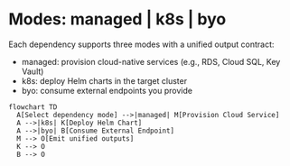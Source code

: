 # Modes: managed | k8s | byo

Each dependency supports three modes with a unified output contract:

- managed: provision cloud-native services (e.g., RDS, Cloud SQL, Key Vault)
- k8s: deploy Helm charts in the target cluster
- byo: consume external endpoints you provide

```mermaid
flowchart TD
  A[Select dependency mode] -->|managed| M[Provision Cloud Service]
  A -->|k8s| K[Deploy Helm Chart]
  A -->|byo| B[Consume External Endpoint]
  M --> O[Emit unified outputs]
  K --> O
  B --> O
```

